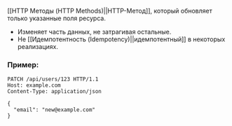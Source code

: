 [[HTTP Методы (HTTP Methods)||HTTP-Метод]], который обновляет только указанные поля ресурса.

- Изменяет часть данных, не затрагивая остальные.
- Не [[Идемпотентность (Idempotency)||идемпотентный]] в некоторых реализациях.


### Пример:

```http
PATCH /api/users/123 HTTP/1.1
Host: example.com
Content-Type: application/json

{
  "email": "new@example.com"
}
```
